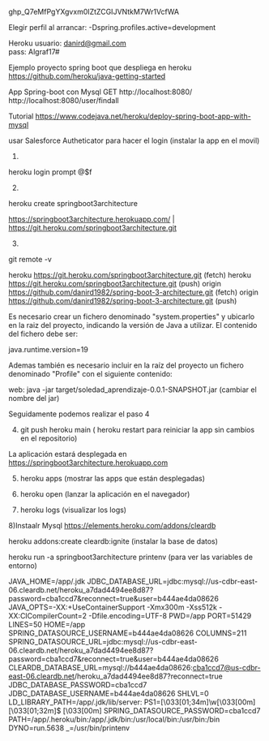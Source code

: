 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

Elegir perfil al arrancar: -Dspring.profiles.active=development

Heroku
usuario: danird@gmail.com	
pass: Algraf17#

Ejemplo proyecto spring boot que despliega en heroku
https://github.com/heroku/java-getting-started

App Spring-boot con Mysql
GET
http://localhost:8080/
http://localhost:8080/user/findall

Tutorial
https://www.codejava.net/heroku/deploy-spring-boot-app-with-mysql

usar Salesforce Autheticator para hacer el login (instalar la app en el movil)

1)
heroku login
prompt @$f

2)
heroku create springboot3architecture

https://springboot3architecture.herokuapp.com/ | https://git.heroku.com/springboot3architecture.git

3)
git remote -v 

heroku  https://git.heroku.com/springboot3architecture.git (fetch)
heroku  https://git.heroku.com/springboot3architecture.git (push)
origin  https://github.com/danird1982/spring-boot-3-architecture.git (fetch)
origin  https://github.com/danird1982/spring-boot-3-architecture.git (push)

Es necesario crear un fichero denominado "system.properties" y ubicarlo en la raiz del proyecto, indicando la versión de Java a utilizar. El contenido del fichero debe ser:

java.runtime.version=19


Ademas también es necesario incluir en la raíz del proyecto un fichero denominado "Profile" con el siguiente contenido:

web: java -jar target/soledad_aprendizaje-0.0.1-SNAPSHOT.jar (cambiar el nombre del jar)

Seguidamente podemos realizar el paso 4

4) git push heroku main ( heroku restart para reiniciar la app sin cambios en el repositorio)

La aplicación estará desplegada en https://springboot3architecture.herokuapp.com

5) heroku apps (mostrar las apps que están desplegadas)

6) heroku open (lanzar la aplicación en el navegador)

7) heroku logs (visualizar los logs)

8)Instaalr Mysql
https://elements.heroku.com/addons/cleardb

heroku addons:create cleardb:ignite (instalar la base de datos)

heroku run -a springboot3architecture printenv (para ver las variables de entorno)

JAVA_HOME=/app/.jdk
JDBC_DATABASE_URL=jdbc:mysql://us-cdbr-east-06.cleardb.net/heroku_a7dad4494ee8d87?password=cba1ccd7&reconnect=true&user=b444ae4da08626
JAVA_OPTS=-XX:+UseContainerSupport -Xmx300m -Xss512k -XX:CICompilerCount=2 -Dfile.encoding=UTF-8
PWD=/app
PORT=51429
LINES=50
HOME=/app
SPRING_DATASOURCE_USERNAME=b444ae4da08626
COLUMNS=211
SPRING_DATASOURCE_URL=jdbc:mysql://us-cdbr-east-06.cleardb.net/heroku_a7dad4494ee8d87?password=cba1ccd7&reconnect=true&user=b444ae4da08626
CLEARDB_DATABASE_URL=mysql://b444ae4da08626:cba1ccd7@us-cdbr-east-06.cleardb.net/heroku_a7dad4494ee8d87?reconnect=true
JDBC_DATABASE_PASSWORD=cba1ccd7
JDBC_DATABASE_USERNAME=b444ae4da08626
SHLVL=0
LD_LIBRARY_PATH=/app/.jdk/lib/server:
PS1=\[\033[01;34m\]\w\[\033[00m\] \[\033[01;32m\]$ \[\033[00m\]
SPRING_DATASOURCE_PASSWORD=cba1ccd7
PATH=/app/.heroku/bin:/app/.jdk/bin:/usr/local/bin:/usr/bin:/bin
DYNO=run.5638
_=/usr/bin/printenv


